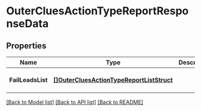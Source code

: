 # OuterCluesActionTypeReportResponseData

## Properties
Name | Type | Description | Notes
------------ | ------------- | ------------- | -------------
**FailLeadsList** | [**[]OuterCluesActionTypeReportListStruct**](OuterCluesActionTypeReportListStruct.md) |  | [optional] [default to null]

[[Back to Model list]](../README.md#documentation-for-models) [[Back to API list]](../README.md#documentation-for-api-endpoints) [[Back to README]](../README.md)


